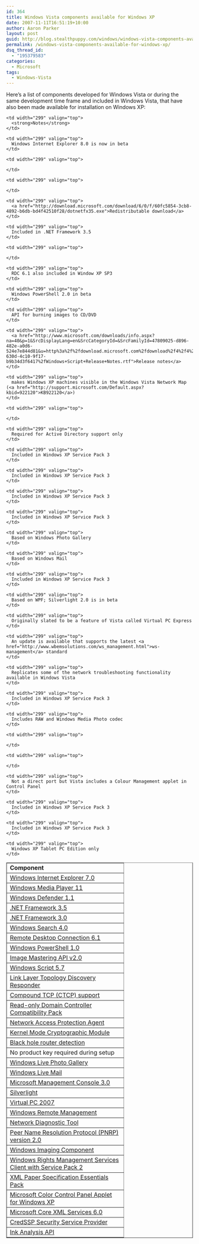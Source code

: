 ```yaml
---
id: 364
title: Windows Vista components available for Windows XP
date: 2007-11-11T16:51:19+10:00
author: Aaron Parker
layout: post
guid: http://blog.stealthpuppy.com/windows/windows-vista-components-available-for-windows-xp
permalink: /windows-vista-components-available-for-windows-xp/
dsq_thread_id:
  - "195379583"
categories:
  - Microsoft
tags:
  - Windows-Vista
---
```

Here&#8217;s a list of components developed for Windows Vista or during the same development time frame and included in Windows Vista, that have also been made available for installation on Windows XP:

<table border="1" cellspacing="0" cellpadding="2" width="600">
  <tr>
    <td width="299" valign="top">
      <strong>Component</strong>
    </td>
    
    <td width="299" valign="top">
      <strong>Notes</strong>
    </td>
  </tr>
  
  <tr>
    <td width="299" valign="top">
      <a href="http://www.microsoft.com/downloads/details.aspx?FamilyID=9ae91ebe-3385-447c-8a30-081805b2f90b&DisplayLang=en">Windows Internet Explorer 7.0</a>
    </td>
    
    <td width="299" valign="top">
      Windows Internet Explorer 8.0 is now in beta
    </td>
  </tr>
  
  <tr>
    <td width="299" valign="top">
      <a href="http://www.microsoft.com/downloads/details.aspx?FamilyID=1d224714-e238-4e45-8668-5166114010ca&DisplayLang=en">Windows Media Player 11</a>
    </td>
    
    <td width="299" valign="top">
       
    </td>
  </tr>
  
  <tr>
    <td width="299" valign="top">
      <a href="http://www.microsoft.com/downloads/details.aspx?FamilyID=435bfce7-da2b-4a6a-afa4-f7f14e605a0d&DisplayLang=en">Windows Defender 1.1</a>
    </td>
    
    <td width="299" valign="top">
       
    </td>
  </tr>
  
  <tr>
    <td width="299" valign="top">
      <a href="http://www.microsoft.com/downloads/details.aspx?FamilyID=333325fd-ae52-4e35-b531-508d977d32a6&DisplayLang=en">.NET Framework 3.5</a>
    </td>
    
    <td width="299" valign="top">
      <a href="http://download.microsoft.com/download/6/0/f/60fc5854-3cb8-4892-b6db-bd4f42510f28/dotnetfx35.exe">Redistributable download</a>
    </td>
  </tr>
  
  <tr>
    <td width="299" valign="top">
      <a href="http://www.microsoft.com/downloads/details.aspx?FamilyID=10cc340b-f857-4a14-83f5-25634c3bf043&DisplayLang=en">.NET Framework 3.0</a>
    </td>
    
    <td width="299" valign="top">
      Included in .NET Framework 3.5
    </td>
  </tr>
  
  <tr>
    <td width="299" valign="top">
      <a href="http://www.microsoft.com/windows/products/winfamily/desktopsearch/choose/windowssearch4.mspx">Windows Search 4.0</a>
    </td>
    
    <td width="299" valign="top">
       
    </td>
  </tr>
  
  <tr>
    <td width="299" valign="top">
      <a href="http://www.microsoft.com/downloads/details.aspx?FamilyID=6e1ec93d-bdbd-4983-92f7-479e088570ad&DisplayLang=en">Remote Desktop Connection 6.1</a>
    </td>
    
    <td width="299" valign="top">
      RDC 6.1 also included in Window XP SP3
    </td>
  </tr>
  
  <tr>
    <td width="299" valign="top">
      <a href="http://www.microsoft.com/downloads/details.aspx?FamilyID=6ccb7e0d-8f1d-4b97-a397-47bcc8ba3806&DisplayLang=en">Windows PowerShell 1.0</a>
    </td>
    
    <td width="299" valign="top">
      Windows PowerShell 2.0 in beta
    </td>
  </tr>
  
  <tr>
    <td width="299" valign="top">
      <a href="http://www.microsoft.com/downloads/details.aspx?FamilyID=b5f726f1-4ace-455d-bad7-abc4dd2f147b&DisplayLang=en">Image Mastering API v2.0</a>
    </td>
    
    <td width="299" valign="top">
      API for burning images to CD/DVD
    </td>
  </tr>
  
  <tr>
    <td width="299" valign="top">
      <a href="http://www.microsoft.com/downloads/details.aspx?FamilyID=47809025-d896-482e-a0d6-524e7e844d81&DisplayLang=en">Windows Script 5.7</a>
    </td>
    
    <td width="299" valign="top">
      <a href="http://www.microsoft.com/downloads/info.aspx?na=40&p=1&SrcDisplayLang=en&SrcCategoryId=&SrcFamilyId=47809025-d896-482e-a0d6-524e7e844d81&u=http%3a%2f%2fdownload.microsoft.com%2fdownload%2f4%2f4%2fd%2f44de8a9e-630d-4c10-9f17-b9b34d3f6417%2fWindows+Script+Release+Notes.rtf">Release notes</a>
    </td>
  </tr>
  
  <tr>
    <td width="299" valign="top">
      <a href="http://www.microsoft.com/downloads/details.aspx?FamilyID=4f01a31d-ee46-481e-ba11-37f485fa34ea&DisplayLang=en">Link Layer Topology Discovery Responder</a>
    </td>
    
    <td width="299" valign="top">
      makes Windows XP machines visible in the Windows Vista Network Map (<a href="http://support.microsoft.com/Default.aspx?kbid=922120">KB922120</a>)
    </td>
  </tr>
  
  <tr>
    <td width="299" valign="top">
      <a href="http://support.microsoft.com/kb/949316/">Compound TCP (CTCP) support</a>
    </td>
    
    <td width="299" valign="top">
       
    </td>
  </tr>
  
  <tr>
    <td width="299" valign="top">
      <a href="http://support.microsoft.com/kb/944043">Read-only Domain Controller Compatibility Pack</a>
    </td>
    
    <td width="299" valign="top">
      Required for Active Directory support only
    </td>
  </tr>
  
  <tr>
    <td width="299" valign="top">
      <a href="http://technet.microsoft.com/en-us/network/bb545879.aspx">Network Access Protection Agent</a>
    </td>
    
    <td width="299" valign="top">
      Included in Windows XP Service Pack 3
    </td>
  </tr>
  
  <tr>
    <td width="299" valign="top">
      <a href="http://www.microsoft.com/technet/archive/security/topics/issues/fipsdrsp.mspx?mfr=true">Kernel Mode Cryptographic Module</a>
    </td>
    
    <td width="299" valign="top">
      Included in Windows XP Service Pack 3
    </td>
  </tr>
  
  <tr>
    <td width="299" valign="top">
      <a href="http://support.microsoft.com/kb/925280/en">Black hole router detection</a>
    </td>
    
    <td width="299" valign="top">
      Included in Windows XP Service Pack 3
    </td>
  </tr>
  
  <tr>
    <td width="299" valign="top">
      No product key required during setup
    </td>
    
    <td width="299" valign="top">
      Included in Windows XP Service Pack 3
    </td>
  </tr>
  
  <tr>
    <td width="299" valign="top">
      <a href="http://get.live.com">Windows Live Photo Gallery</a>
    </td>
    
    <td width="299" valign="top">
      Based on Windows Photo Gallery
    </td>
  </tr>
  
  <tr>
    <td width="299" valign="top">
      <a href="http://get.live.com">Windows Live Mail</a>
    </td>
    
    <td width="299" valign="top">
      Based on Windows Mail
    </td>
  </tr>
  
  <tr>
    <td width="299" valign="top">
      <a href="http://www.microsoft.com/downloads/details.aspx?FamilyID=61fc1c66-06f2-463c-82a2-cf20902ffae0&DisplayLang=en">Microsoft Management Console 3.0</a>
    </td>
    
    <td width="299" valign="top">
      Included in Windows XP Service Pack 3
    </td>
  </tr>
  
  <tr>
    <td width="299" valign="top">
      <a href="http://www.microsoft.com/silverlight/why-compelling.aspx">Silverlight</a>
    </td>
    
    <td width="299" valign="top">
      Based on WPF; Silverlight 2.0 is in beta
    </td>
  </tr>
  
  <tr>
    <td width="299" valign="top">
      <a href="http://www.microsoft.com/windows/products/winfamily/virtualpc/default.mspx">Virtual PC 2007</a>
    </td>
    
    <td width="299" valign="top">
      Originally slated to be a feature of Vista called Virtual PC Express
    </td>
  </tr>
  
  <tr>
    <td width="299" valign="top">
      <a href="http://www.microsoft.com/downloads/details.aspx?FamilyID=845289ca-16cc-4c73-8934-dd46b5ed1d33&DisplayLang=en">Windows Remote Management</a>
    </td>
    
    <td width="299" valign="top">
      An update is available that supports the latest <a href="http://www.wbemsolutions.com/ws_management.html">ws-management</a> standard
    </td>
  </tr>
  
  <tr>
    <td width="299" valign="top">
      <a href="http://www.microsoft.com/downloads/details.aspx?FamilyId=EA541E8E-85A3-4D2F-A3A4-B329D03FC2FA&displaylang=en">Network Diagnostic Tool</a>
    </td>
    
    <td width="299" valign="top">
      Replicates some of the network troubleshooting functionality available in Windows Vista
    </td>
  </tr>
  
  <tr>
    <td width="299" valign="top">
      <a href="http://www.microsoft.com/downloads/details.aspx?FamilyID=55219164-ec71-4a32-a648-4ed2582ebc7c&DisplayLang=en">Peer Name Resolution Protocol (PNRP) version 2.0</a>
    </td>
    
    <td width="299" valign="top">
      Included in Windows XP Service Pack 3
    </td>
  </tr>
  
  <tr>
    <td width="299" valign="top">
      <a href="http://www.microsoft.com/downloads/details.aspx?FamilyID=8e011506-6307-445b-b950-215def45ddd8&DisplayLang=en">Windows Imaging Component</a>
    </td>
    
    <td width="299" valign="top">
      Includes RAW and Windows Media Photo codec
    </td>
  </tr>
  
  <tr>
    <td width="299" valign="top">
      <a href="http://www.microsoft.com/downloads/details.aspx?FamilyID=02da5107-2919-414b-a5a3-3102c7447838&DisplayLang=en">Windows Rights Management Services Client with Service Pack 2</a>
    </td>
    
    <td width="299" valign="top">
       
    </td>
  </tr>
  
  <tr>
    <td width="299" valign="top">
      <a href="http://www.microsoft.com/downloads/details.aspx?FamilyID=b8dcffdd-e3a5-44cc-8021-7649fd37ffee&DisplayLang=en">XML Paper Specification Essentials Pack</a>
    </td>
    
    <td width="299" valign="top">
       
    </td>
  </tr>
  
  <tr>
    <td width="299" valign="top">
      <a href="http://www.microsoft.com/downloads/details.aspx?FamilyID=1e33dca0-7721-43ca-9174-7f8d429fbb9e&DisplayLang=en">Microsoft Color Control Panel Applet for Windows XP</a>
    </td>
    
    <td width="299" valign="top">
      Not a direct port but Vista includes a Colour Management applet in Control Panel
    </td>
  </tr>
  
  <tr>
    <td width="299" valign="top">
      <a href="http://www.microsoft.com/downloads/details.aspx?FamilyID=993c0bcf-3bcf-4009-be21-27e85e1857b1&DisplayLang=en">Microsoft Core XML Services 6.0</a>
    </td>
    
    <td width="299" valign="top">
      Included in Windows XP Service Pack 3
    </td>
  </tr>
  
  <tr>
    <td width="299" valign="top">
      <a href="http://support.microsoft.com/kb/951608">CredSSP Security Service Provider</a>
    </td>
    
    <td width="299" valign="top">
      Included in Windows XP Service Pack 3
    </td>
  </tr>
  
  <tr>
    <td width="299" valign="top">
      <a href="http://www.microsoft.com/downloads/details.aspx?FamilyID=884012e7-dd97-4dbc-bf79-68ce8ee2b590&DisplayLang=en">Ink Analysis API</a>
    </td>
    
    <td width="299" valign="top">
      Windows XP Tablet PC Edition only
    </td>
  </tr>
</table>
